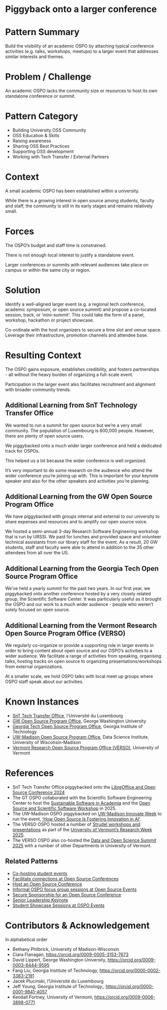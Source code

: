 # Piggyback onto a larger conference

# Pattern Summary

Build the visibility of an academic OSPO by attaching typical conference activities (e.g. talks, workshops, meetups) to a larger event that addresses similar interests and themes.

# Problem / Challenge

An academic OSPO lacks the community size or resources to host its own standalone conference or summit.

# Pattern Category
- Building University OSS Community
- OSS Education & Skills
- Raising awareness 
- Sharing OSS Best Practices  
- Supporting OSS development  
- Working with Tech Transfer / External Partners  

# Context

A small academic OSPO has been established within a university. 

While there is a growing interest in open source among students, faculty and staff, the community is still in its early stages and remains relatively small.

# Forces

The OSPO’s budget and staff time is constrained.

There is not enough local interest to justify a standalone event.

Larger conferences or summits with relevant audiences take place on campus or within the same city or region. 

# Solution
Identify a well-aligned larger event (e.g. a regional tech conference, academic symposium, or open source summit) and propose a co-located session, track, or ‘mini-summit’. This could take the form of a panel, workshop, hackathon or project showcase.

Co-ordinate with the host organizers to secure a time slot and venue space. Leverage their infrastructure, promotion channels and attendee base. 

# Resulting Context
The OSPO gains exposure, establishes credibility, and fosters partnerships - all without the heavy burden of organizing a full-scale event. 

Participation in the larger event also facilitates recruitment and alignment with broader community trends. 

## Additional Learning from SnT Technology Transfer Office
We wanted to run a summit for open source but we’re a very small community. The population of Luxembourg is 600,000 people. However, there are plenty of open source users. 

We piggybacked onto a much wider larger conference and held a dedicated track for OSPOs. 

This helped us a lot because the wider conference is well organized. 

It’s very important to do some research on the audience who attend the wider conference you’re joining up with. This is important for your keynote speaker and also for the other speakers and activities you’re planning.

## Additional Learning from the GW Open Source Program Office
We have piggybacked with groups internal and external to our university to share expenses and resources and to amplify our open source voice.

We hosted a semi-annual 3-day Research Software Engineering workshop that is run by URSSI.  We paid for lunches and provided space and volunteer technical assistants from our library staff for the event.  As a result, 20 GW students, staff and faculty were able to attend in addition to the 35 other attendees from all over the US.

## Additional Learning from the Georgia Tech Open Source Program Office
We’ve held a yearly summit for the past two years. In our first year, we piggybacked onto another conference hosted by a very closely related group, the Scientific Software Center. It was particularly useful as it brought the OSPO and our work to a much wider audience - people who weren’t solely focused on open source.

## Additional Learning from the Vermont Research Open Source Program Office (VERSO)
We regularly co-organize or provide a supporting role in larger events in order to bring content about open source and our OSPO’s activities to a wider audience. We facilitate a range of activities from speaking, organising talks, hosting tracks on open source to organizing presentations/workshops from external organizations. 

At a smaller scale, we hold OSPO talks with local meet up groups where OSPO staff speak about our activities.

# Known Instances
* [SnT Tech Transfer Office](https://www.uni.lu/snt-en/), l’Université du Luxembourg
* [GW Open Source Program Office](https://ospo.gwu.edu/), George Washington University
* [Georgia Tech Open Source Program Office](https://ospo.cc.gatech.edu/), Georgia Institute of Technology
* [UW-Madison Open Source Program Office](https://ospo.wisc.edu/), Data Science Institute, University of Wisconsin-Madison
* [Vermont Research Open Source Program Office (VERSO)](https://verso.w3.uvm.edu/), University of Vermont

# References
* SnT Tech Transfer Office piggybacked onto the [LibreOffice and Open Source Conference 2024](https://www.uni.lu/snt-en/events/open-source-conference-2024/)
* The GT OSPO collaborated with the Scientific Software Engineering Center to host the [Sustainable Software in Academia](https://ssecenter.cc.gatech.edu/georgia-tech-scientific-software-2024-workshop/) and the [Open Source and Scientific Software Workshop](https://ospo.cc.gatech.edu/ospo-sse-workshop-2025/) in 2025.
* The UW-Madison OSPO piggybacked on [UW-Madison Innovate Week](https://innovate.wisc.edu/uw-madison-innovate-week/) to run the event, [‘How Open Source Is Fostering Innovation in AI’](https://ospo.wisc.edu/blog/2024/AI/).
* The VERSO OSPO hosted a number of [Strudel workshops and presentations](https://verso.w3.uvm.edu/research-week-2025-strudel-ux-workshops/) as part of the [University of Vermont’s Research Week 2025](https://www.uvm.edu/ovpr/research-week). 
* The VERSO OSPO also co-hosted the [Data and Open Science Summit 2025](https://verso.w3.uvm.edu/data-open-science-summit/) with a number of other Departments in University of Vermont.

## Related Patterns
* [Co-hosting student events](https://github.com/CURIOSSorg/curioss-patterns/blob/main/cohosting-student-events.md)
* [Facilitate connections at Open Source Conferences](https://github.com/CURIOSSorg/curioss-patterns/blob/main/facilitate-connections-at-open-source-conferences.md)
* [Host an Open Source Conference](https://github.com/CURIOSSorg/curioss-patterns/blob/main/host-an-open-source-conference.md)
* [Informal OSPO focus group sessions at Open Source Events](https://github.com/CURIOSSorg/curioss-patterns/blob/main/informal-ospo-focus-groups-at-open-source-events.md)
* [Secure Sponsorship for an Open Source Conference](https://github.com/CURIOSSorg/curioss-patterns/blob/main/secure-sponsorship-for-an-open-source-conference.md)
* [Senior Leadership Keynote](https://github.com/CURIOSSorg/curioss-patterns/blob/main/senior-leadership-keynote.md)
* [Student Showcase Sessions at OSPO Events](https://github.com/CURIOSSorg/curioss-patterns/blob/main/student-showcase-sessions-at-ospo-events.md)

# Contributors & Acknowledgement
In alphabetical order

* Bethany Philbrick, University of Madison-Wisconsin
* Ciara Flanagan, https://orcid.org/0009-0005-3153-7673
* David Lippert, George Washington University, https://orcid.org/0009-0003-6444-9595
* Fang Liu, Georgia Institute of Technology, https://orcid.org/0000-0002-3383-2191 
* Jacek Plucinski, l’Université du Luxembourg
* Jeff Young, Georgia Institute of Technology,, https://orcid.org/0000-0001-9841-4057
* Kendall Fortney, University of Vermont, https://orcid.org/0009-0006-3898-0771

